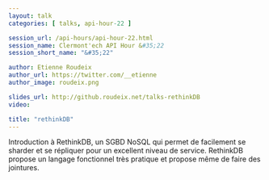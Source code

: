 ```yaml
---
layout: talk
categories: [ talks, api-hour-22 ]

session_url: /api-hours/api-hour-22.html
session_name: Clermont'ech API Hour &#35;22
session_short_name: "&#35;22"

author: Etienne Roudeix
author_url: https://twitter.com/__etienne
author_image: roudeix.png

slides_url: http://github.roudeix.net/talks-rethinkDB
video:

title: "rethinkDB"
---
```


Introduction à RethinkDB, un SGBD NoSQL qui permet de facilement se sharder et se répliquer pour un excellent niveau de service. RethinkDB propose un langage fonctionnel très pratique et propose même de faire des jointures.
